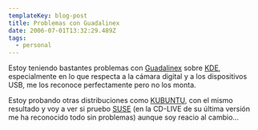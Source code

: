```yaml
---
templateKey: blog-post
title: Problemas con Guadalinex
date: 2006-07-01T13:32:29.489Z
tags:
  - personal
---
```

Estoy teniendo bastantes problemas con [Guadalinex](http://www.guadalinex.org/) sobre [KDE](http://www.kdehispano.org/), especialmente en lo que respecta a la cámara digital y a los dispositivos USB, me los reconoce perfectamente pero no los monta.

Estoy probando otras distribuciones como [KUBUNTU](http://www.kubuntu-es.org/), con el mismo resultado y voy a ver si pruebo [SUSE](http://es.opensuse.org/Bienvenidos_a_openSUSE.org) (en la CD-LIVE de su ­última versi­ón me ha reconocido todo sin problemas) aunque soy reacio al cambio…
